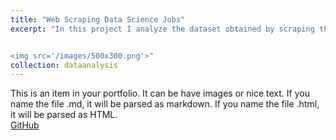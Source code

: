 ```yaml
---
title: "Web Scraping Data Science Jobs"
excerpt: "In this project I analyze the dataset obtained by scraping the HTML data from the Indeed jobs web page<br/>


<img src='/images/500x300.png'>"
collection: dataanalysis
---
```


This is an item in your portfolio. It can be have images or nice text. If you name the file .md, it will be parsed as markdown. If you name the file .html, it will be parsed as HTML. 
<br/>
[GitHub](https://github.com)


